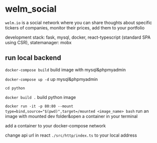 # welm_social

```welm.io``` is a social network where you can share thoughts about specific tickers of companies, monitor their prices, add them to your portfolio

development stack: fask, mysql, docker, react-typescript (standard SPA using CSR), statemanager: mobx

## run local backend

```docker-compose build``` build image with mysql&phpmyadmin <br/>

```docker-compose up -d``` up mysql&phpmyadmin <br/>

```cd python``` <br/>

```docker build .``` build python image <br/>

```docker run -it -p 80:80 --mount type=bind,source="$(pwd)",target=/mounted <image_name> bash``` run an image with mounted dev folder&open a container in your terminal <br/>

add a container to your docker-compose network <br/>

change api url in react ```./src/http/index.ts``` to your local address
